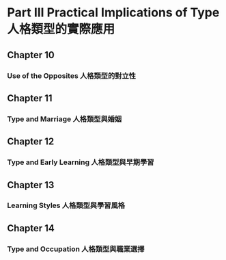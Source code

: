 # Part III Practical Implications of Type 人格類型的實際應用
## Chapter 10
### Use of the Opposites 人格類型的對立性
## Chapter 11 
### Type and Marriage 人格類型與婚姻
## Chapter 12 
### Type and Early Learning 人格類型與早期學習
## Chapter 13 
### Learning Styles 人格類型與學習風格
## Chapter 14 
### Type and Occupation 人格類型與職業選擇
